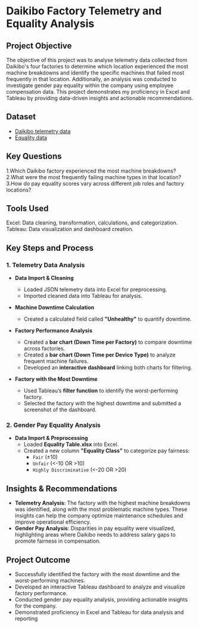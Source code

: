 # Daikibo Factory Telemetry and Equality Analysis
## Project Objective
The objective of this project was to analyse telemetry data collected from Daikibo's four factories to determine which location experienced the most machine breakdowns and identify the specific machines that failed most frequently in that location. Additionally, an analysis was conducted to investigate gender pay equality within the company using employee compensation data. This project demonstrates my proficiency in Excel and Tableau by providing data-driven insights and actionable recommendations.

## Dataset
- <a href="https://github.com/LyndahM/Deloitte-Job-Simulation/blob/main/daikibo-telemetry-data.json.zip">Daikibo telemetry data</a>
- <a href="https://github.com/LyndahM/Deloitte-Job-Simulation/blob/main/Equality%20Table.xlsx">Equality data</a>

## Key Questions
 1.Which Daikibo factory experienced the most machine breakdowns?
 2.What were the most frequently failing machine types in that location?
 3.How do pay equality scores vary across different job roles and factory locations?

## Tools Used

Excel: Data cleaning, transformation, calculations, and categorization.
Tableau: Data visualization and dashboard creation.

## Key Steps and Process

### 1. Telemetry Data Analysis
- **Data Import & Cleaning**
  - Loaded JSON telemetry data into Excel for preprocessing.
  - Imported cleaned data into Tableau for analysis.

- **Machine Downtime Calculation**
  - Created a calculated field called **"Unhealthy"** to quantify downtime.

- **Factory Performance Analysis**
  - Created a **bar chart (Down Time per Factory)** to compare downtime across factories.
  - Created a **bar chart (Down Time per Device Type)** to analyze frequent machine failures.
  - Developed an **interactive dashboard** linking both charts for filtering.

- **Factory with the Most Downtime**
  - Used Tableau’s **filter function** to identify the worst-performing factory.
  - Selected the factory with the highest downtime and submitted a screenshot of the dashboard.

### 2. Gender Pay Equality Analysis
- **Data Import & Preprocessing**
  - Loaded **Equality Table.xlsx** into Excel.
  - Created a new column **"Equality Class"** to categorize pay fairness:
    - `Fair` (±10)
    - `Unfair` (<-10 OR >10)
    - `Highly Discriminative` (<-20 OR >20)
 
## Insights & Recommendations
- **Telemetry Analysis**: The factory with the highest machine breakdowns was identified, along with the most problematic machine types. These insights can help the company optimize maintenance schedules and improve operational efficiency.
- **Gender Pay Analysis**: Disparities in pay equality were visualized, highlighting areas where Daikibo needs to address salary gaps to promote fairness in compensation.


## Project Outcome
- Successfully identified the factory with the most downtime and the worst-performing machines.
- Developed an interactive Tableau dashboard to analyze and visualize factory performance.
- Conducted gender pay equality analysis, providing actionable insights for the company.
- Demonstrated proficiency in Excel and Tableau for data analysis and reporting

